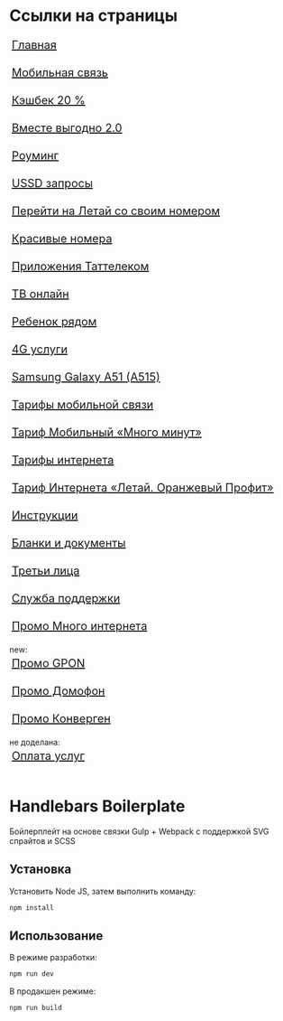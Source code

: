 # Ссылки на страницы

<body>
<div class="hint__wrapper">
    <a style="display: block; padding: 4px; font-size: 20px" href="https://elizavetashved.github.io/tattelecom-1">Главная</a><br>
    <a style="display: block; padding: 4px; font-size: 20px" href="https://elizavetashved.github.io/tattelecom-1/mobile-communication">Мобильная связь</a><br>
    <a style="display: block; padding: 4px; font-size: 20px" href="https://elizavetashved.github.io/tattelecom-1/cashback">Кэшбек 20 %</a><br>
    <a style="display: block; padding: 4px; font-size: 20px" href="https://elizavetashved.github.io/tattelecom-1/together-profitable">Вместе выгодно 2.0</a><br>
    <a style="display: block; padding: 4px; font-size: 20px" href="https://elizavetashved.github.io/tattelecom-1/roaming">Роуминг</a><br>
    <a style="display: block; padding: 4px; font-size: 20px" href="https://elizavetashved.github.io/tattelecom-1/ussd-requests">USSD запросы</a><br>
    <a style="display: block; padding: 4px; font-size: 20px" href="https://elizavetashved.github.io/tattelecom-1/fly-old-number">Перейти на Летай со своим номером</a><br>
    <a style="display: block; padding: 4px; font-size: 20px" href="https://elizavetashved.github.io/tattelecom-1/beautiful-phone">Красивые номера</a><br>
    <a style="display: block; padding: 4px; font-size: 20px" href="https://elizavetashved.github.io/tattelecom-1/applications">Приложения Таттелеком</a><br>
    <a style="display: block; padding: 4px; font-size: 20px" href="https://elizavetashved.github.io/tattelecom-1/tv-online">ТВ онлайн</a><br>
    <a style="display: block; padding: 4px; font-size: 20px" href="https://elizavetashved.github.io/tattelecom-1/child-nearby">Ребенок рядом</a><br>
    <a style="display: block; padding: 4px; font-size: 20px" href="https://elizavetashved.github.io/tattelecom-1/4g-services">4G услуги</a><br>
    <a style="display: block; padding: 4px; font-size: 20px" href="https://elizavetashved.github.io/tattelecom-1/product">Samsung Galaxy A51 (A515)</a><br>
    <a style="display: block; padding: 4px; font-size: 20px" href="https://elizavetashved.github.io/tattelecom-1/rates-mobile-list">Тарифы мобильной связи</a><br>
    <a style="display: block; padding: 4px; font-size: 20px" href="https://elizavetashved.github.io/tattelecom-1/rates-mobile-item">Тариф Мобильный «Много минут»</a><br>
    <a style="display: block; padding: 4px; font-size: 20px" href="https://elizavetashved.github.io/tattelecom-1/rates-internet-list">Тарифы интернета</a><br>
    <a style="display: block; padding: 4px; font-size: 20px" href="https://elizavetashved.github.io/tattelecom-1/rates-internet-item">Тариф Интернета «Летай. Оранжевый Профит»</a><br>
    <a style="display: block; padding: 4px; font-size: 20px" href="https://elizavetashved.github.io/tattelecom-1/instructions">Инструкции</a><br>
    <a style="display: block; padding: 4px; font-size: 20px" href="https://elizavetashved.github.io/tattelecom-1/documents">Бланки и документы</a><br>
    <a style="display: block; padding: 4px; font-size: 20px" href="https://elizavetashved.github.io/tattelecom-1/third-parties">Третьи лица</a><br>
    <a style="display: block; padding: 4px; font-size: 20px" href="https://elizavetashved.github.io/tattelecom-1/support">Служба поддержки</a><br>
    <a style="display: block; padding: 4px; font-size: 20px" href="https://elizavetashved.github.io/tattelecom-1/promo-internet">Промо Много интернета</a><br>
    new:<br>
    <a style="display: block; padding: 4px; font-size: 20px" href="https://elizavetashved.github.io/tattelecom-1/promo-gpon">Промо GPON</a><br>
    <a style="display: block; padding: 4px; font-size: 20px" href="https://elizavetashved.github.io/tattelecom-1/promo-intercom">Промо Домофон</a><br>
    <a style="display: block; padding: 4px; font-size: 20px" href="https://elizavetashved.github.io/tattelecom-1/promo-convergent">Промо Конверген</a><br>
    не доделана:<br>
    <a style="display: block; padding: 4px; font-size: 20px" href="https://elizavetashved.github.io/tattelecom-1/payment-services">Оплата услуг</a><br>
</div>
</body>

# Handlebars Boilerplate
 
Бойлерплейт на основе связки Gulp + Webpack с поддержкой SVG спрайтов и SCSS

## Установка

Установить Node JS, затем выполнить команду:

```bash
npm install
```

## Использование

В режиме разработки:

```bash
npm run dev
```
В продакшен режиме:

```bash
npm run build
```
